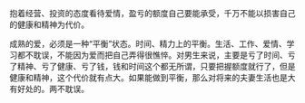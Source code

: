 抱着经营、投资的态度看待爱情，盈亏的额度自己要能承受，千万不能以损害自己的健康和精神为代价。

成熟的爱，必须是一种“平衡”状态。时间、精力上的平衡。生活、工作、爱情、学习都不耽误，不能因为爱而把自己弄得很憔悴。对男生来说，主要是亏了时间、亏了精神、亏了健康、亏了钱，钱和时间这个都无所谓，只要把握额度就行了，但是健康和精神，这个代价就有点大。如果能做到平衡，那么对将来的夫妻生活也是大有好处的。两不耽误。
